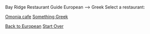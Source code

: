 Bay Ridge Restaurant Guide
European --> Greek
Select a restaurant:

[Omonia cafe](https://omoniacafe.com/)
[Something Greek](https://www.somethinggreek.com/?gad_source=1&gclid=EAIaIQobChMI_f2Uh7HTgwMVnjB7Bx3mTgPcEAAYASAAEgJ0E_D_BwE)

[Back to European](european.md) [Start Over](../home.md)
